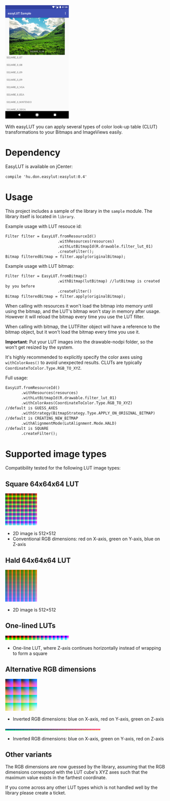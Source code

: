 <img src="screenshot.png" width="200" title="Screenshot" />

With easyLUT you can apply several types of color look-up table (CLUT) transformations to your Bitmaps and ImageViews easily.

# Dependency

EasyLUT is available on jCenter:

`compile 'hu.don.easylut:easylut:0.4'`

# Usage

This project includes a sample of the library in the `sample` module. The library itself is located in `library`.

Example usage with LUT resouce id:

    Filter filter = EasyLUT.fromResourceId()
                           .withResources(resources)
                           .withLutBitmapId(R.drawable.filter_lut_01)
                           .createFilter();
    Bitmap filteredBitmap = filter.apply(originalBitmap);

Example usage with LUT bitmap:

    Filter filter = EasyLUT.fromBitmap()
                           .withBitmap(lutBitmap) //lutBitmap is created by you before
                           .createFilter()
    Bitmap filteredBitmap = filter.apply(originalBitmap);

When calling with resources it won't load the bitmap into memory until using the bitmap, and the LUT's bitmap won't stay in memory after usage. However it will reload the bitmap every time you use the LUT filter.

When calling with bitmap, the LUTFilter object will have a reference to the bitmap object, but it won't load the bitmap every time you use it.

**Important**: Put your LUT images into the drawable-nodpi folder, so the won't get resized by the system.

It's highly recommended to explicitly specify the color axes using `withColorAxes()` to avoid unexpected results. CLUTs are typically `CoordinateToColor.Type.RGB_TO_XYZ`.

Full usage:

    EasyLUT.fromResourceId()
           .withResources(resources)
           .withLutBitmapId(R.drawable.filter_lut_01)
           .withColorAxes(CoordinateToColor.Type.RGB_TO_XYZ)           //default is GUESS_AXES
           .withStrategy(BitmapStrategy.Type.APPLY_ON_ORIGINAL_BITMAP) //default is CREATING_NEW_BITMAP
           .withAlignmentMode(LutAlignment.Mode.HALD)                  //default is SQUARE
           .createFilter();

# Supported image types

Compatibility tested for the following LUT image types:

## Square 64x64x64 LUT

<img src="sample/src/main/res/drawable-nodpi/identity_square_8.png?raw=true" width="100" title="Square 64x64x64 LUT" />

- 2D image is 512×512
 - Conventional RGB dimensions: red on X-axis, green on Y-axis, blue on Z-axis

## Hald 64x64x64 LUT

<img src="sample/src/main/res/drawable-nodpi/identity_hald_8.png?raw=true" width="100" title="Hald 64x64x64 LUT" />

 - 2D image is 512×512

## One-lined LUTs

<img src="sample/src/main/res/drawable-nodpi/filter_wide_4_00.png?raw=true" width="200" title="One-line 16x16x16 LUT" />

- One-line LUT, where Z-axis continues horizontally instead of wrapping to form a square

## Alternative RGB dimensions

<img src="sample/src/main/res/drawable-nodpi/filter_square_4_brg.png?raw=true" width="100" title="Altermative 16x16x16 LUT" />

 - Inverted RGB dimensions: blue on X-axis, red on Y-axis, green on Z-axis

<img src="sample/src/main/res/drawable-nodpi/filter_wide_8_bgr.png?raw=true" width="300" title="Alternative 64x64x64 wide LUT" />

- Inverted RGB dimensions: blue on X-axis, green on Y-axis, red on Z-axis

## Other variants

The RGB dimensions are now guessed by the library, assuming that the RGB dimensions correspond with the LUT cube's XYZ axes such that the maximum value exists in the farthest coordinate.

If you come across any other LUT types which is not handled well by the library please create a ticket.
